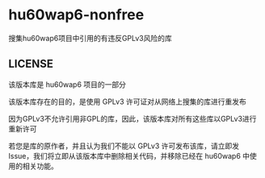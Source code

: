 # hu60wap6-nonfree
搜集hu60wap6项目中引用的有违反GPLv3风险的库

## LICENSE

该版本库是 hu60wap6 项目的一部分

该版本库存在的目的，是使用 GPLv3 许可证对从网络上搜集的库进行重发布

因为GPLv3不允许引用非GPL的库，因此，该版本库对所有这些库以GPLv3进行重新许可

若您是库的原作者，并且认为我们不能以 GPLv3 许可发布该库，请立即发 Issue，我们将立即从该版本库中删除相关代码，并移除已经在 hu60wap6 中使用的相关功能。
